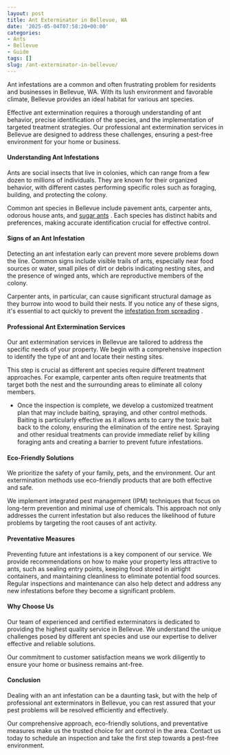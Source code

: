```yaml
---
layout: post
title: Ant Exterminator in Bellevue, WA
date: '2025-05-04T07:58:20+00:00'
categories:
- Ants
- Bellevue
- Guide
tags: []
slug: /ant-exterminator-in-bellevue/
---
```


Ant infestations are a common and often frustrating problem for residents and businesses in Bellevue, WA. With its lush environment and favorable climate, Bellevue provides an ideal habitat for various ant species.

Effective ant extermination requires a thorough understanding of ant behavior, precise identification of the species, and the implementation of targeted treatment strategies. Our professional ant extermination services in Bellevue are designed to address these challenges, ensuring a pest-free environment for your home or business.
#### Understanding Ant Infestations
Ants are social insects that live in colonies, which can range from a few dozen to millions of individuals. They are known for their organized behavior, with different castes performing specific roles such as foraging, building, and protecting the colony.

Common ant species in Bellevue include pavement ants, carpenter ants, odorous house ants, and
[sugar ants](https://pestpolicy.com/how-to-get-rid-of-sugar-ants/)
. Each species has distinct habits and preferences, making accurate identification crucial for effective control.
#### Signs of an Ant Infestation
Detecting an ant infestation early can prevent more severe problems down the line. Common signs include visible trails of ants, especially near food sources or water, small piles of dirt or debris indicating nesting sites, and the presence of winged ants, which are reproductive members of the colony.

Carpenter ants, in particular, can cause significant structural damage as they burrow into wood to build their nests. If you notice any of these signs, it's essential to act quickly to prevent the
[infestation from spreading](https://pestpolicy.com/how-to-rid-your-home-of-big-headed-ants/)
.
#### Professional Ant Extermination Services
Our ant extermination services in Bellevue are tailored to address the specific needs of your property. We begin with a comprehensive inspection to identify the type of ant and locate their nesting sites.

This step is crucial as different ant species require different treatment approaches. For example, carpenter ants often require treatments that target both the nest and the surrounding areas to eliminate all colony members.
- Once the inspection is complete, we develop a customized treatment plan that may include baiting, spraying, and other control methods.
Baiting is particularly effective as it allows ants to carry the toxic bait back to the colony, ensuring the elimination of the entire nest. Spraying and other residual treatments can provide immediate relief by killing foraging ants and creating a barrier to prevent future infestations.
#### Eco-Friendly Solutions
We prioritize the safety of your family, pets, and the environment. Our ant extermination methods use eco-friendly products that are both effective and safe.

We implement integrated pest management (IPM) techniques that focus on long-term prevention and minimal use of chemicals. This approach not only addresses the current infestation but also reduces the likelihood of future problems by targeting the root causes of ant activity.
#### Preventative Measures
Preventing future ant infestations is a key component of our service. We provide recommendations on how to make your property less attractive to ants, such as sealing entry points, keeping food stored in airtight containers, and maintaining cleanliness to eliminate potential food sources. Regular inspections and maintenance can also help detect and address any new infestations before they become a significant problem.
#### Why Choose Us
Our team of experienced and certified exterminators is dedicated to providing the highest quality service in Bellevue. We understand the unique challenges posed by different ant species and use our expertise to deliver effective and reliable solutions.

Our commitment to customer satisfaction means we work diligently to ensure your home or business remains ant-free.
#### Conclusion
Dealing with an ant infestation can be a daunting task, but with the help of professional ant exterminators in Bellevue, you can rest assured that your pest problems will be resolved efficiently and effectively.

Our comprehensive approach, eco-friendly solutions, and preventative measures make us the trusted choice for ant control in the area. Contact us today to schedule an inspection and take the first step towards a pest-free environment.
